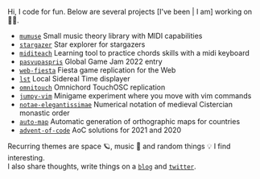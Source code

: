 Hi, I code for fun. Below are several projects [I've been | I am] working on 👨‍💻.  

- [`mumuse`](https://github.com/alelouis/mumuse) Small music theory library with MIDI capabilities
- [`stargazer`](https://github.com/alelouis/stargazer) Star explorer for stargazers
- [`miditeach`](https://github.com/alelouis/midiTeach) Learning tool to practice chords skills with a midi keyboard
- [`pasvupaspris`](https://github.com/alelouis/pasvupaspris) Global Game Jam 2022 entry
- [`web-fiesta`](https://github.com/alelouis/web-fiesta) Fiesta game replication for the Web
- [`lst`](https://github.com/alelouis/lst) Local Sidereal Time displayer
- [`omnitouch`](https://github.com/alelouis/omnitouch) Omnichord TouchOSC replication
- [`jumpy-vim`](https://github.com/alelouis/jumpy-vim) Minigame experiment where you move with vim commands
- [`notae-elegantissimae`](https://github.com/alelouis/notae-elegantissimae) Numerical notation of medieval Cistercian monastic order
- [`auto-map`](https://github.com/alelouis/auto-map) Automatic generation of orthographic maps for countries
- [`advent-of-code`](https://github.com/alelouis/advent-of-code) AoC solutions for 2021 and 2020

Recurring themes are space 🪐, music 🎹 and random things 💡 I find interesting.  
I also share thoughts, write things on a [`blog`](https://alelouis.eu/) and [`twitter`](https://twitter.com/_alelouis).
